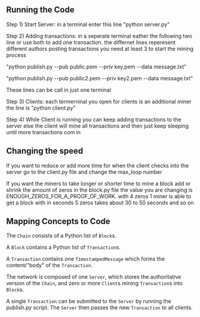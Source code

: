 ## Running the Code

Step 1) Start Server: in a terminal enter this line "python server.py"

Step 2) Adding transactions: in a seperate terminal eather the following two line or use both to add one transaction. the differnet lines
reperesent different authors posting transactions you need at least 3 to start the mining process

"python publish.py --pub public.pem --priv key.pem --data message.txt"

"python publish.py --pub public2.pem --priv key2.pem --data message.txt"

These lines can be call in just one terminal

Step 3) Clients: each termerninal you open for clients is an additional miner the line is "python client.py"

Step 4) While Client is running you can keep adding transactions to the server else the client will mine all transactions and then just
keep sleeping until more transactions com in

## Changing the speed

If you want to reduce or add more time for when the client checks into the server go to the client.py file and change the max_loop number

If you want the miners to take longer or shorter time to mine a block add or shrink the amount of zeros in the block.py file the value
you are changing is ENOUGH_ZEROS_FOR_A_PROOF_OF_WORK. with 4 zeros 1 miner is able to get a block with in seconds 5 zeros takes about
30 to 50 seconds and so on

## Mapping Concepts to Code

The `Chain` consists of a Python list of `Block`s.

A `Block` contains a Python list of `Transaction`s.

A `Transaction` contains one `TimestampedMessage` which forms the content/"body" of the `Transaction`.

The network is composed of one `Server`, which stores the authoritative version of the `Chain`, and zero or more `Client`s mining `Transaction`s into `Block`s.

A single `Transaction` can be submitted to the `Server` by running the publish.py script. The `Server` then passes the new `Transaction` to all clients.
